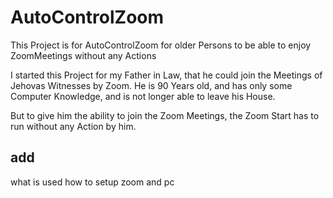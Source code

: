 # AutoControlZoom
This Project is for AutoControlZoom for older Persons to be able to enjoy ZoomMeetings without any Actions 

I started this Project for my Father in Law, that he could join the Meetings of Jehovas Witnesses by Zoom.
He is 90 Years old, and has only some Computer Knowledge, and is not longer able to leave his House.

But to give him the ability to join the Zoom Meetings, the Zoom Start has to run without any Action by him.

## add 
what is used
how to setup zoom and pc

